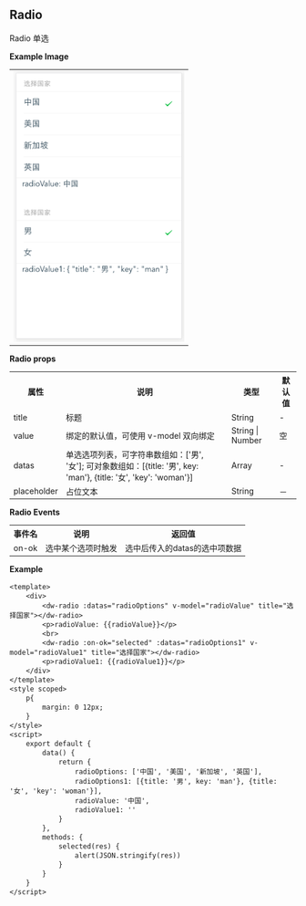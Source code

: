 <a name="Radio"></a>

## Radio
Radio 单选

**Example Image** 

<table border="0">
    <tr>
        <td>
            <img alt="Long button" src="./images/radio.png" width="300" />
        </td>
    </tr>
</table>


**Radio props**

<table border="0" style="font-size: 14px;">
    <tr>
      <th>属性</th>
      <th>说明</th>
      <th>类型</th>
      <th>默认值</th>
    </tr>
    <tr>
        <td>title</td>
        <td>标题</td>
        <td>String</td>
        <td>-</td>
    </tr>
    <tr>
        <td>value</td>
        <td>绑定的默认值，可使用 v-model 双向绑定</td>
        <td>String | Number</td>
        <td>空</td>
    </tr>
    <tr>
        <td>datas</td>
        <td>单选选项列表，可字符串数组如：['男', '女']; 可对象数组如：[{title: '男', key: 'man'}, {title: '女', 'key': 'woman'}]</td>
        <td>Array</td>
        <td>-</td>
    </tr>
    <tr>
        <td>placeholder</td>
        <td>占位文本</td>
        <td>String</td>
        <td>－</td>
    </tr>
    
</table>

**Radio Events**

<table border="0" style="font-size: 14px;">
    <tr>
      <th>事件名</th>
      <th>说明</th>
      <th>返回值</th>
    </tr>
    <tr>
        <td>on-ok</td>
        <td>选中某个选项时触发</td>
        <td>选中后传入的datas的选中项数据</td>
    </tr>
</table>

**Example**  

```
<template>
    <div>
        <dw-radio :datas="radioOptions" v-model="radioValue" title="选择国家"></dw-radio>
        <p>radioValue: {{radioValue}}</p>
        <br>
        <dw-radio :on-ok="selected" :datas="radioOptions1" v-model="radioValue1" title="选择国家"></dw-radio>
        <p>radioValue1: {{radioValue1}}</p>
    </div>
</template>
<style scoped>
    p{
        margin: 0 12px;
    }
</style>
<script>
    export default {
        data() {
            return {
                radioOptions: ['中国', '美国', '新加坡', '英国'],
                radioOptions1: [{title: '男', key: 'man'}, {title: '女', 'key': 'woman'}],
                radioValue: '中国',
                radioValue1: ''
            }
        },
        methods: {
            selected(res) {
                alert(JSON.stringify(res))
            }
        }
    }
</script>

```


